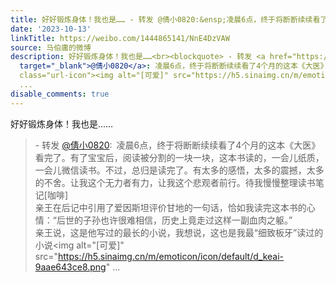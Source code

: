 ```yaml
---
title: 好好锻炼身体！我也是…… - 转发 @倩小0820:&ensp;凌晨6点，终于将断断续续看了4个月的这本《大医》看完了。有了宝宝后，阅读被分割的一块一块，这本书读的，一...
date: '2023-10-13'
linkTitle: https://weibo.com/1444865141/NnE4DzVAW
source: 马伯庸的微博
description: 好好锻炼身体！我也是……<br><blockquote> - 转发 <a href="https://weibo.com/1828013507"
  target="_blank">@倩小0820</a>: 凌晨6点，终于将断断续续看了4个月的这本《大医》看完了。有了宝宝后，阅读被分割的一块一块，这本书读的，一会儿纸质，一会儿微信读书。不过，总归是读完了。有太多的感悟，太多的震撼，太多的不舍。让我这个无力者有力，让我这个悲观者前行。待我慢慢整理读书笔记[咖啡]<br>亲王在后记中引用了爱因斯坦评价甘地的一句话，恰如我读完这本书的心情：“后世的子孙也许很难相信，历史上竟走过这样一副血肉之躯。”<br>亲王说，这是他写过的最长的小说，我想说，这也是我最“细致板牙”读过的小说<span
  class="url-icon"><img alt="[可爱]" src="https://h5.sinaimg.cn/m/emoticon/icon/default/d_keai-9aae643ce8.png"
  ...
disable_comments: true
---
```

好好锻炼身体！我也是……<br><blockquote> - 转发 <a href="https://weibo.com/1828013507" target="_blank">@倩小0820</a>: 凌晨6点，终于将断断续续看了4个月的这本《大医》看完了。有了宝宝后，阅读被分割的一块一块，这本书读的，一会儿纸质，一会儿微信读书。不过，总归是读完了。有太多的感悟，太多的震撼，太多的不舍。让我这个无力者有力，让我这个悲观者前行。待我慢慢整理读书笔记[咖啡]<br>亲王在后记中引用了爱因斯坦评价甘地的一句话，恰如我读完这本书的心情：“后世的子孙也许很难相信，历史上竟走过这样一副血肉之躯。”<br>亲王说，这是他写过的最长的小说，我想说，这也是我最“细致板牙”读过的小说<span class="url-icon"><img alt="[可爱]" src="https://h5.sinaimg.cn/m/emoticon/icon/default/d_keai-9aae643ce8.png" ...